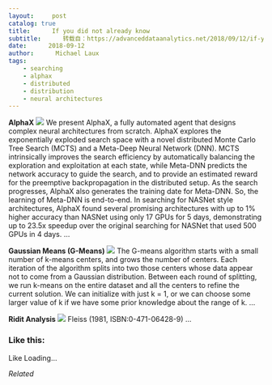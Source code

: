 ```yaml
---
layout:     post
catalog: true
title:      If you did not already know
subtitle:      转载自：https://advanceddataanalytics.net/2018/09/12/if-you-did-not-already-know-482/
date:      2018-09-12
author:      Michael Laux
tags:
    - searching
    - alphax
    - distributed
    - distribution
    - neural architectures
---
```


**AlphaX** ![](https://aboutdataanalytics.files.wordpress.com/2015/01/google.png?w=529)
We present AlphaX, a fully automated agent that designs complex neural architectures from scratch. AlphaX explores the exponentially exploded search space with a novel distributed Monte Carlo Tree Search (MCTS) and a Meta-Deep Neural Network (DNN). MCTS intrinsically improves the search efficiency by automatically balancing the exploration and exploitation at each state, while Meta-DNN predicts the network accuracy to guide the search, and to provide an estimated reward for the preemptive backpropagation in the distributed setup. As the search progresses, AlphaX also generates the training date for Meta-DNN. So, the learning of Meta-DNN is end-to-end. In searching for NASNet style architectures, AlphaX found several promising architectures with up to 1% higher accuracy than NASNet using only 17 GPUs for 5 days, demonstrating up to 23.5x speedup over the original searching for NASNet that used 500 GPUs in 4 days. … 

**Gaussian Means (G-Means)** ![](https://aboutdataanalytics.files.wordpress.com/2015/01/google.png?w=529)
The G-means algorithm starts with a small number of k-means centers, and grows the number of centers. Each iteration of the algorithm splits into two those centers whose data appear not to come from a Gaussian distribution. Between each round of splitting, we run k-means on the entire dataset and all the centers to refine the current solution. We can initialize with just k = 1, or we can choose some larger value of k if we have some prior knowledge about the range of k. … 

**Ridit Analysis** ![](https://aboutdataanalytics.files.wordpress.com/2015/01/google.png?w=529)
Fleiss (1981, ISBN:0-471-06428-9) … 





### Like this:

Like Loading...


*Related*

